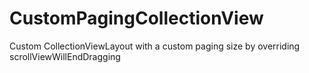 # CustomPagingCollectionView
Custom CollectionViewLayout with a custom paging size by overriding scrollViewWillEndDragging
